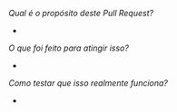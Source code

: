 *Qual é o propósito deste Pull Request?*

-

*O que foi feito para atingir isso?*

-

*Como testar que isso realmente funciona?*

-
